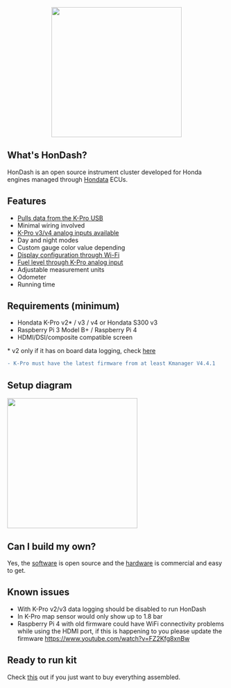 <div style="text-align:center">
<img src="https://raw.github.com/pablobuenaposada/HonDash/master/docs/readme/hondash_kit.png" data-canonical-src="https://raw.github.com/pablobuenaposada/HonDash/master/docs/readme/hondash_kit.png" height="300" />
</div>

## What's HonDash?

HonDash is an open source instrument cluster developed for Honda engines managed through [Hondata](https://www.hondata.com/) ECUs.

## Features

- [Pulls data from the K-Pro USB](https://hondash.com/VALUES.html)
- Minimal wiring involved
- [K-Pro v3/v4 analog inputs available](https://hondash.com/SENSORS.html)
- Day and night modes
- Custom gauge color value depending
- [Display configuration through Wi-Fi](https://hondash.com/SETUP.html)
- [Fuel level through K-Pro analog input](https://hondash.com/FUEL.html)
- Adjustable measurement units
- Odometer
- Running time

## Requirements (minimum)

- Hondata K-Pro v2* / v3 / v4 or Hondata S300 v3
- Raspberry Pi 3 Model B+ / Raspberry Pi 4
- HDMI/DSI/composite compatible screen

\* v2 only if it has on board data logging, check [here](https://www.hondata.com/kpro2)

```diff
- K-Pro must have the latest firmware from at least Kmanager V4.4.1
```

## Setup diagram

<img src="https://raw.github.com/pablobuenaposada/HonDash/master/docs/readme/setup.png" data-canonical-src="https://raw.github.com/pablobuenaposada/HonDash/master/docs/readme/setup.png" height="300" />

## Can I build my own?

Yes, the [software](https://hondash.com/SOFTWARE.html) is open source and the [hardware](https://hondash.com/HARDWARE.html) is commercial and easy to get.

## Known issues

- With K-Pro v2/v3 data logging should be disabled to run HonDash
- In K-Pro map sensor would only show up to 1.8 bar
- Raspberry Pi 4 with old firmware could have WiFi connectivity problems while using the HDMI port, if this is happening to you please update the firmware <https://www.youtube.com/watch?v=FZ2Kfg8xnBw>

## Ready to run kit

Check [this](https://hondash.com/READYTORUN.html) out if you just want to buy everything assembled.
